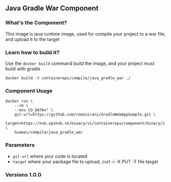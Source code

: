 ## Java Gradle War Component

### What's the Component?

This image is java runtime image, used for compile your project to a war file, and upload it to the target

### Learn how to build it?

Use the `docker build` command build the image, and your project must build with gradle

```
docker build -t containerops/compile/java_gradle_war ./
```
### Component Usage
```
docker run \
    --rm \
    --env CO_DATA=" \
    git-url=https://github.com/rominirani/GradleWebAppSample.git \
    target=https://hub.opshub.sh/binary/v1/containerops/component/binary/2.2.4/web.war" \
    huawei/compile/java_gradle_war
```

### Parameters 
- `git-url` where your code is located
- `target`  where your package file to upload, curl -i -X PUT -T file target
### Versions 1.0.0




